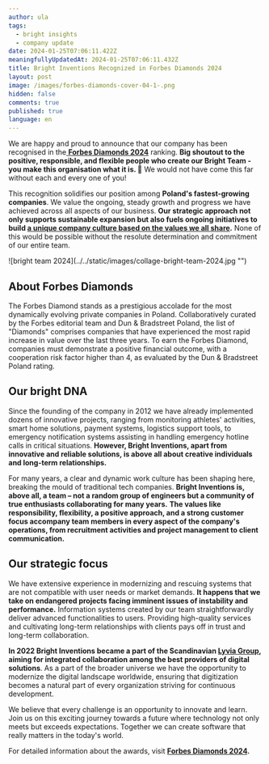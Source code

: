 ```yaml
---
author: ula
tags:
  - bright insights
  - company update
date: 2024-01-25T07:06:11.422Z
meaningfullyUpdatedAt: 2024-01-25T07:06:11.432Z
title: Bright Inventions Recognized in Forbes Diamonds 2024
layout: post
image: /images/forbes-diamonds-cover-04-1-.png
hidden: false
comments: true
published: true
language: en
---
```

We are happy and proud to announce that our company has been recognised in the[ **Forbes Diamonds 2024**](https://www.forbes.pl/diamenty/wizytowki/2024/bright-inventions/k961016) ranking. **Big shoutout to the positive, responsible, and flexible people who create our Bright Team - you make this organisation what it is. 🧡** We would not have come this far without each and every one of you!

This recognition solidifies our position among **Poland's fastest-growing companies**. We value the ongoing, steady growth and progress we have achieved across all aspects of our business. **Our strategic approach not only supports sustainable expansion but also fuels ongoing initiatives to build [a unique company culture based on the values we all share](https://brightinventions.pl/about-us/#core-values).** None of this would be possible without the resolute determination and commitment of our entire team. 

<div className="image">![bright team 2024](../../static/images/collage-bright-team-2024.jpg "")</div>

## About Forbes Diamonds

The Forbes Diamond stands as a prestigious accolade for the most dynamically evolving private companies in Poland. Collaboratively curated by the Forbes editorial team and Dun & Bradstreet Poland, the list of "Diamonds" comprises companies that have experienced the most rapid increase in value over the last three years. To earn the Forbes Diamond, companies must demonstrate a positive financial outcome, with a cooperation risk factor higher than 4, as evaluated by the Dun & Bradstreet Poland rating.

## Our bright DNA

Since the founding of the company in 2012 we have already implemented dozens of innovative projects, ranging from monitoring athletes' activities, smart home solutions, payment systems, logistics support tools, to emergency notification systems assisting in handling emergency hotline calls in critical situations. **However, Bright Inventions, apart from innovative and reliable solutions, is above all about creative individuals and long-term relationships.**

For many years, a clear and dynamic work culture has been shaping here, breaking the mould of traditional tech companies. **Bright Inventions is, above all, a team – not a random group of engineers but a community of true enthusiasts collaborating for many years.** **The values like responsibility, flexibility, a positive approach, and a strong customer focus accompany team members in every aspect of the company's operations, from recruitment activities and project management to client communication.**

## Our strategic focus

We have extensive experience in modernizing and rescuing systems that are not compatible with user needs or market demands. **It happens that we take on endangered projects facing imminent issues of instability and performance.** Information systems created by our team straightforwardly deliver advanced functionalities to users. Providing high-quality services and cultivating long-term relationships with clients pays off in trust and long-term collaboration. 

**In 2022 Bright Inventions became a part of the Scandinavian [Lyvia Group](https://lyviagroup.com/), aiming for integrated collaboration among the best providers of digital solutions**. As a part of the broader universe we have the opportunity to modernize the digital landscape worldwide, ensuring that digitization becomes a natural part of every organization striving for continuous development.

We believe that every challenge is an opportunity to innovate and learn. Join us on this exciting journey towards a future where technology not only meets but exceeds expectations. Together we can create software that really matters in the today's world. 

For detailed information about the awards, visit **[Forbes Diamonds 2024](https://www.forbes.pl/diamenty-forbesa-2024).**
